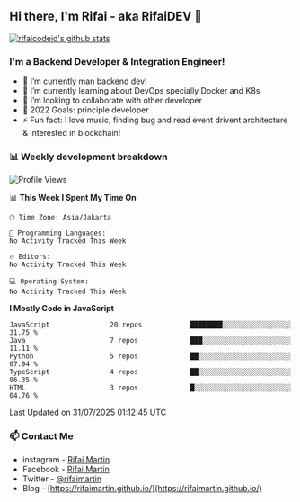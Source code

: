 ## Hi there, I'm Rifai - aka RifaiDEV 👋

[![rifaicodeid's github stats](https://github-readme-stats.vercel.app/api?username=rifaimartin)](https://github.com/rifaimartin/rifaimartin)

### I'm a Backend Developer & Integration Engineer!
- 🔭 I’m currently man backend dev!
- 🌱 I’m currently learning about DevOps specially Docker and K8s
- 👯 I’m looking to collaborate with other developer
- 🥅 2022 Goals: principle developer
- ⚡ Fun fact: I love music, finding bug and read event drivent architecture & interested in blockchain! 

### 📊 Weekly development breakdown

<!--START_SECTION:waka-->
![Profile Views](http://img.shields.io/badge/Profile%20Views-0-blue)

📊 **This Week I Spent My Time On** 

```text
🕑︎ Time Zone: Asia/Jakarta

💬 Programming Languages: 
No Activity Tracked This Week

🔥 Editors: 
No Activity Tracked This Week

💻 Operating System: 
No Activity Tracked This Week
```

**I Mostly Code in JavaScript** 

```text
JavaScript               20 repos            ████████░░░░░░░░░░░░░░░░░   31.75 % 
Java                     7 repos             ███░░░░░░░░░░░░░░░░░░░░░░   11.11 % 
Python                   5 repos             ██░░░░░░░░░░░░░░░░░░░░░░░   07.94 % 
TypeScript               4 repos             ██░░░░░░░░░░░░░░░░░░░░░░░   06.35 % 
HTML                     3 repos             █░░░░░░░░░░░░░░░░░░░░░░░░   04.76 % 
```




 Last Updated on 31/07/2025 01:12:45 UTC
<!--END_SECTION:waka-->

### 📫 Contact Me
- instagram - [Rifai Martin](https://www.instagram.com/rifaimartin/)
- Facebook - [Rifai Martin](https://www.facebook.com/muhammad.rifai.33449138/)
- Twitter - [@rifaimartin](https://twitter.com/rifaimartin)
- Blog - [https://rifaimartin.github.io/](https://rifaimartin.github.io/)

